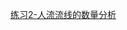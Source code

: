 [练习2-人流流线的数量分析](https://github.com/quanbinn/Learn-Revit-the-Parametric-Way/blob/master/chapters/%E7%AB%A07-Revit%E4%BD%BF%E7%94%A8%E7%9A%84%E6%A0%B8%E5%BF%83%E6%96%B9%E6%B3%95-%E5%A4%84%E5%A4%84%E6%98%AF%E5%8F%82%E6%95%B0/%E7%BB%83%E4%B9%A02-%E4%BA%BA%E6%B5%81%E6%B5%81%E7%BA%BF%E7%9A%84%E6%95%B0%E9%87%8F%E5%88%86%E6%9E%90.md)